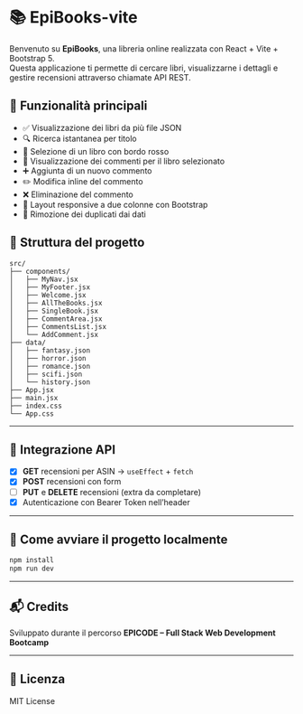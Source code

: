 # 📚 EpiBooks-vite

Benvenuto su **EpiBooks**, una libreria online realizzata con React + Vite + Bootstrap 5.  
Questa applicazione ti permette di cercare libri, visualizzarne i dettagli e gestire recensioni attraverso chiamate API REST.



## 🚀 Funzionalità principali

- ✅ Visualizzazione dei libri da più file JSON
- 🔍 Ricerca istantanea per titolo
- 📌 Selezione di un libro con bordo rosso
- 💬 Visualizzazione dei commenti per il libro selezionato
- ➕ Aggiunta di un nuovo commento
- ✏️ Modifica inline del commento
- ❌ Eliminazione del commento
- 🎯 Layout responsive a due colonne con Bootstrap
- 🚫 Rimozione dei duplicati dai dati

## 📂 Struttura del progetto

```
src/
├── components/
│   ├── MyNav.jsx
│   ├── MyFooter.jsx
│   ├── Welcome.jsx
│   ├── AllTheBooks.jsx
│   ├── SingleBook.jsx
│   ├── CommentArea.jsx
│   ├── CommentsList.jsx
│   └── AddComment.jsx
├── data/
│   ├── fantasy.json
│   ├── horror.json
│   ├── romance.json
│   ├── scifi.json
│   └── history.json
├── App.jsx
├── main.jsx
├── index.css
└── App.css
```

---

## 💬 Integrazione API

- [x] **GET** recensioni per ASIN → `useEffect` + `fetch`
- [x] **POST** recensioni con form
- [ ] **PUT** e **DELETE** recensioni (extra da completare)
- [x] Autenticazione con Bearer Token nell’header

---


## 📡 Come avviare il progetto localmente

```bash
npm install
npm run dev
```

---

## 📬 Credits

Sviluppato durante il percorso **EPICODE – Full Stack Web Development Bootcamp**

---

## 📎 Licenza

MIT License
